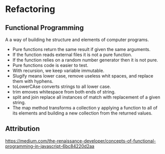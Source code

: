 # Refactoring

## Functional Programming 
A a way of building he structure and elements of computer programs.

- Pure functions return the same result if given the same arguments.
- If the function reads external files it is not a pure function.
- If the function relies on a random number generator then it is not pure.
- Pure functions code is easier to test.
- With recursion, we keep variable immutable.
- Slugify means lower case, remove useless whit spaces, and replace them with hyphens.
- toLowerCAse converts strings to all lower case.
- trim emoves whitespace from both ends of string.
- split and join replace all instances of match with replacement of a given string.
- The map method transforms a collection y applying a function to all of its elements and building a new collection from the returned values. 

## Attribution
https://medium.com/the-renaissance-developer/concepts-of-functional-programming-in-javascript-6bc84220d2aa